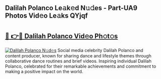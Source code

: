 ## Dalilah Polanco Le𝚊k𝚎d N𝚞𝚍es - Part-UA9 Photos Vid𝚎o Le𝚊ks QYjqf

# <h2><a href="http://fbchkv.evod.top/?m=Dalilah+Polanco">🔗 👉🔴 Dalilah Polanco Vid𝚎o Ph𝚘t𝚘s</a></h2>

[![Dalilah Polanco N𝚞d𝚎s](https://i.imgur.com/8V9OHl7.gif)](http://fbchkv.evod.top/?m=Dalilah+Polanco)
Social media celebrity Dalilah Polanco and content producer, known for sharing dance and lifestyle themes through collaborative dance routines and brief videos. Inspiring individual Dalilah Polanco, celebrated for their remarkable achievements and commitment to making a positive impact on the world. 
